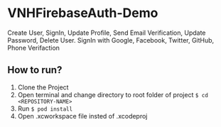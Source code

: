 # VNHFirebaseAuth-Demo
Create User, SignIn, Update Profile, Send Email Verification, Update Password, Delete User. SignIn with Google, Facebook, Twitter, GitHub, Phone Verifaction

## How to run?
1. Clone the Project
2. Open terminal and change directory to root folder of project ``` $ cd <REPOSITORY-NAME> ```
3. Run ``` $ pod install ```
4. Open .xcworkspace file insted of .xcodeproj
